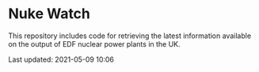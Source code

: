 # Nuke Watch

This repository includes code for retrieving the latest information available on the output of EDF nuclear power plants in the UK.

Last updated: 2021-05-09 10:06